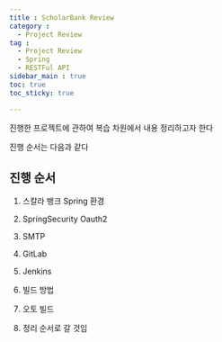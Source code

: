 ```yaml
---
title : ScholarBank Review
category :
  - Project Review
tag :
  - Project Review
  - Spring
  - RESTFul API
sidebar_main : true
toc: true
toc_sticky: true

---
```


진행한 프로젝트에 관하여 복습 차원에서 내용 정리하고자 한다

진행 순서는 다음과 같다

## 진행 순서

1. 스칼라 뱅크 Spring 환경

2. SpringSecurity Oauth2

3. SMTP

4. GitLab

5. Jenkins

6. 빌드 방법

7. 오토 빌드

8. 정리 순서로 갈 것임
